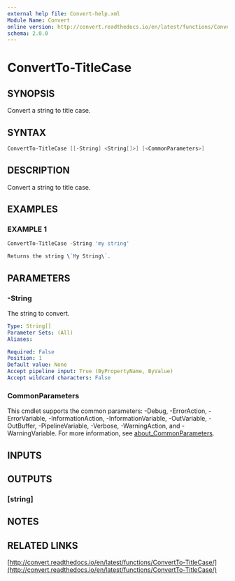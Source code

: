 ```yaml
---
external help file: Convert-help.xml
Module Name: Convert
online version: http://convert.readthedocs.io/en/latest/functions/ConvertTo-TitleCase/
schema: 2.0.0
---
```


# ConvertTo-TitleCase

## SYNOPSIS

Convert a string to title case.

## SYNTAX

```powershell
ConvertTo-TitleCase [[-String] <String[]>] [<CommonParameters>]
```

## DESCRIPTION

Convert a string to title case.

## EXAMPLES

### EXAMPLE 1

```powershell
ConvertTo-TitleCase -String 'my string'

Returns the string \`My String\`.
```

## PARAMETERS

### -String

The string to convert.

```yaml
Type: String[]
Parameter Sets: (All)
Aliases:

Required: False
Position: 1
Default value: None
Accept pipeline input: True (ByPropertyName, ByValue)
Accept wildcard characters: False
```

### CommonParameters

This cmdlet supports the common parameters: -Debug, -ErrorAction, -ErrorVariable, -InformationAction, -InformationVariable, -OutVariable, -OutBuffer, -PipelineVariable, -Verbose, -WarningAction, and -WarningVariable. For more information, see [about_CommonParameters](http://go.microsoft.com/fwlink/?LinkID=113216).

## INPUTS

## OUTPUTS

### [string]

## NOTES

## RELATED LINKS

[http://convert.readthedocs.io/en/latest/functions/ConvertTo-TitleCase/](http://convert.readthedocs.io/en/latest/functions/ConvertTo-TitleCase/)
